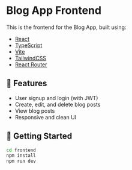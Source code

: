 # Blog App Frontend

This is the frontend for the Blog App, built using:

- [React](https://reactjs.org/)
- [TypeScript](https://www.typescriptlang.org/)
- [Vite](https://vitejs.dev/)
- [TailwindCSS](https://tailwindcss.com/) 
- [React Router](https://reactrouter.com/) 

## 🧪 Features

- User signup and login (with JWT)
- Create, edit, and delete blog posts
- View blog posts
- Responsive and clean UI

## 🚀 Getting Started

```bash
cd frontend
npm install
npm run dev
